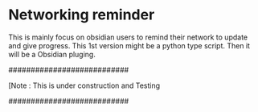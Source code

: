 # Networking reminder

This is mainly focus on obsidian users to remind their network to update and give progress. This 1st version might be a python type script. Then it will be a Obsidian pluging. 

###########################

[Note : This is under construction and Testing

###########################
